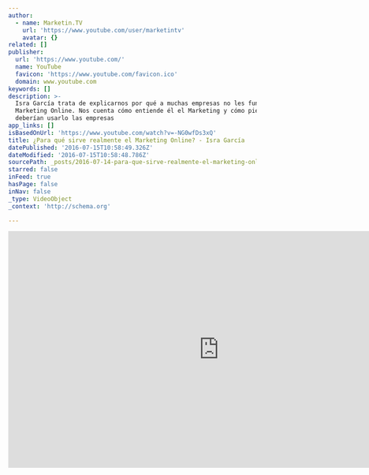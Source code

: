 ```yaml
---
author:
  - name: Marketin.TV
    url: 'https://www.youtube.com/user/marketintv'
    avatar: {}
related: []
publisher:
  url: 'https://www.youtube.com/'
  name: YouTube
  favicon: 'https://www.youtube.com/favicon.ico'
  domain: www.youtube.com
keywords: []
description: >-
  Isra García trata de explicarnos por qué a muchas empresas no les funciona su
  Marketing Online. Nos cuenta cómo entiende él el Marketing y cómo piensa que
  deberían usarlo las empresas
app_links: []
isBasedOnUrl: 'https://www.youtube.com/watch?v=-NG0wfDs3xQ'
title: ¿Para qué sirve realmente el Marketing Online? - Isra García
datePublished: '2016-07-15T10:58:49.326Z'
dateModified: '2016-07-15T10:58:48.786Z'
sourcePath: _posts/2016-07-14-para-que-sirve-realmente-el-marketing-online-isra-garcia.md
starred: false
inFeed: true
hasPage: false
inNav: false
_type: VideoObject
_context: 'http://schema.org'

---
```

<iframe src="https://cdn.embedly.com/widgets/media.html?src=https%3A%2F%2Fwww.youtube.com%2Fembed%2F-NG0wfDs3xQ%3Ffeature%3Doembed&amp;url=http%3A%2F%2Fwww.youtube.com%2Fwatch%3Fv%3D-NG0wfDs3xQ&amp;image=https%3A%2F%2Fi.ytimg.com%2Fvi%2F-NG0wfDs3xQ%2Fhqdefault.jpg&amp;key=b7d04c9b404c499eba89ee7072e1c4f7&amp;type=text%2Fhtml&amp;schema=youtube" width="854" height="480" scrolling="no" frameborder="0" allowfullscreen="" style=""></iframe>